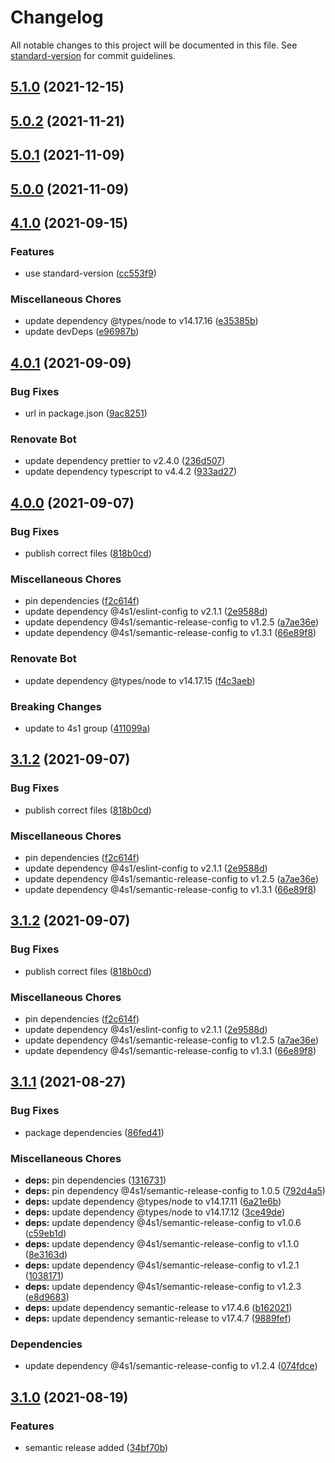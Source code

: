 # Changelog

All notable changes to this project will be documented in this file. See [standard-version](https://github.com/conventional-changelog/standard-version) for commit guidelines.

## [5.1.0](https://github.com/4s1-org/snow-white-shared/compare/v5.0.2...v5.1.0) (2021-12-15)

## [5.0.2](https://github.com/4s1-org/snow-white-shared/compare/v5.0.1...v5.0.2) (2021-11-21)

## [5.0.1](https://github.com/4s1-org/snow-white-shared/compare/v5.0.0...v5.0.1) (2021-11-09)

## [5.0.0](https://github.com/4s1-org/snow-white-shared/compare/v4.1.0...v5.0.0) (2021-11-09)

## [4.1.0](https://github.com/4s1-org/snow-white-api/compare/v4.0.1...v4.1.0) (2021-09-15)

### Features

- use standard-version ([cc553f9](https://github.com/4s1-org/snow-white-api/commit/cc553f9c13567e6bc9fbe3795ab735e7e6d4c2ce))

### Miscellaneous Chores

- update dependency @types/node to v14.17.16 ([e35385b](https://github.com/4s1-org/snow-white-api/commit/e35385b4fa2f5ef22b669ef94f598d35ae05f03e))
- update devDeps ([e96987b](https://github.com/4s1-org/snow-white-api/commit/e96987bd476447c2a25b565bb248ed89664c852f))

## [4.0.1](https://github.com/4s1-org/snow-white-api/compare/v4.0.0...v4.0.1) (2021-09-09)

### Bug Fixes

- url in package.json ([9ac8251](https://github.com/4s1-org/snow-white-api/commit/9ac8251e2fa40e4dc276b7d06ccbfa74cc2bbe0e))

### Renovate Bot

- update dependency prettier to v2.4.0 ([236d507](https://github.com/4s1-org/snow-white-api/commit/236d507b4f85ceb19e11030fa8b891a6df003728))
- update dependency typescript to v4.4.2 ([933ad27](https://github.com/4s1-org/snow-white-api/commit/933ad27a31889d8c7d822d38f2d630c65ec08200))

## [4.0.0](https://github.com/4s1-org/snow-white-api/compare/v3.1.1...v4.0.0) (2021-09-07)

### Bug Fixes

- publish correct files ([818b0cd](https://github.com/4s1-org/snow-white-api/commit/818b0cd87aa18ba22cad9f3b7d3e9a4aead78eb9))

### Miscellaneous Chores

- pin dependencies ([f2c614f](https://github.com/4s1-org/snow-white-api/commit/f2c614ffa7ffda901d031081b761a76b02eea26a))
- update dependency @4s1/eslint-config to v2.1.1 ([2e9588d](https://github.com/4s1-org/snow-white-api/commit/2e9588d4f3f6bd17157d68c7e1820d28d1c7fb85))
- update dependency @4s1/semantic-release-config to v1.2.5 ([a7ae36e](https://github.com/4s1-org/snow-white-api/commit/a7ae36e229b14715d3c863153344d54397af8dd5))
- update dependency @4s1/semantic-release-config to v1.3.1 ([66e89f8](https://github.com/4s1-org/snow-white-api/commit/66e89f8a27b0b9424f2dfc19ad97f9550149fb89))

### Renovate Bot

- update dependency @types/node to v14.17.15 ([f4c3aeb](https://github.com/4s1-org/snow-white-api/commit/f4c3aebc2a5640057708e0ff7dbb55c68d9c7a56))

### Breaking Changes

- update to 4s1 group ([411099a](https://github.com/4s1-org/snow-white-api/commit/411099ab5b00ceacf459a32267a05a296cfcde51))

## [3.1.2](https://github.com/4s1-org/snow-white-api/compare/v3.1.1...v3.1.2) (2021-09-07)

### Bug Fixes

- publish correct files ([818b0cd](https://github.com/4s1-org/snow-white-api/commit/818b0cd87aa18ba22cad9f3b7d3e9a4aead78eb9))

### Miscellaneous Chores

- pin dependencies ([f2c614f](https://github.com/4s1-org/snow-white-api/commit/f2c614ffa7ffda901d031081b761a76b02eea26a))
- update dependency @4s1/eslint-config to v2.1.1 ([2e9588d](https://github.com/4s1-org/snow-white-api/commit/2e9588d4f3f6bd17157d68c7e1820d28d1c7fb85))
- update dependency @4s1/semantic-release-config to v1.2.5 ([a7ae36e](https://github.com/4s1-org/snow-white-api/commit/a7ae36e229b14715d3c863153344d54397af8dd5))
- update dependency @4s1/semantic-release-config to v1.3.1 ([66e89f8](https://github.com/4s1-org/snow-white-api/commit/66e89f8a27b0b9424f2dfc19ad97f9550149fb89))

## [3.1.2](https://github.com/4s1-org/snow-white-api/compare/v3.1.1...v3.1.2) (2021-09-07)

### Bug Fixes

- publish correct files ([818b0cd](https://github.com/4s1-org/snow-white-api/commit/818b0cd87aa18ba22cad9f3b7d3e9a4aead78eb9))

### Miscellaneous Chores

- pin dependencies ([f2c614f](https://github.com/4s1-org/snow-white-api/commit/f2c614ffa7ffda901d031081b761a76b02eea26a))
- update dependency @4s1/eslint-config to v2.1.1 ([2e9588d](https://github.com/4s1-org/snow-white-api/commit/2e9588d4f3f6bd17157d68c7e1820d28d1c7fb85))
- update dependency @4s1/semantic-release-config to v1.2.5 ([a7ae36e](https://github.com/4s1-org/snow-white-api/commit/a7ae36e229b14715d3c863153344d54397af8dd5))
- update dependency @4s1/semantic-release-config to v1.3.1 ([66e89f8](https://github.com/4s1-org/snow-white-api/commit/66e89f8a27b0b9424f2dfc19ad97f9550149fb89))

## [3.1.1](https://github.com/4s1-org/snow-white-api/compare/v3.1.0...v3.1.1) (2021-08-27)

### Bug Fixes

- package dependencies ([86fed41](https://github.com/4s1-org/snow-white-api/commit/86fed41617512e050656caf049639c93c4b357d6))

### Miscellaneous Chores

- **deps:** pin dependencies ([1316731](https://github.com/4s1-org/snow-white-api/commit/1316731c1e38789a90789f993501e85e55b28904))
- **deps:** pin dependency @4s1/semantic-release-config to 1.0.5 ([792d4a5](https://github.com/4s1-org/snow-white-api/commit/792d4a5e824bc881de68641ced16e62bce15e428))
- **deps:** update dependency @types/node to v14.17.11 ([6a21e6b](https://github.com/4s1-org/snow-white-api/commit/6a21e6b32105df260ed17488f941c50e172c808a))
- **deps:** update dependency @types/node to v14.17.12 ([3ce49de](https://github.com/4s1-org/snow-white-api/commit/3ce49de95475be3c424ef37457879a3b1c5da44b))
- **deps:** update dependency @4s1/semantic-release-config to v1.0.6 ([c59eb1d](https://github.com/4s1-org/snow-white-api/commit/c59eb1d48d64e4d0ca3ffe2f51294a6afadb2bd2))
- **deps:** update dependency @4s1/semantic-release-config to v1.1.0 ([8e3163d](https://github.com/4s1-org/snow-white-api/commit/8e3163d3b0aa0614eb30435563b30d623c270def))
- **deps:** update dependency @4s1/semantic-release-config to v1.2.1 ([1038171](https://github.com/4s1-org/snow-white-api/commit/10381714b2a05c0e229e4a41f42dc62135d78e20))
- **deps:** update dependency @4s1/semantic-release-config to v1.2.3 ([e8d9683](https://github.com/4s1-org/snow-white-api/commit/e8d96838a779a7a9daaefa42b16eb04deb3032b2))
- **deps:** update dependency semantic-release to v17.4.6 ([b162021](https://github.com/4s1-org/snow-white-api/commit/b162021dcab9e8425e495abf2f825fa287be03b2))
- **deps:** update dependency semantic-release to v17.4.7 ([9889fef](https://github.com/4s1-org/snow-white-api/commit/9889fefa4857ca82fd0136e129264dff0b64db15))

### Dependencies

- update dependency @4s1/semantic-release-config to v1.2.4 ([074fdce](https://github.com/4s1-org/snow-white-api/commit/074fdce0129583d10de5e9e81fdaf42627842a3f))

## [3.1.0](https://github.com/4s1-org/snow-white-api/compare/v3.0.1...v3.1.0) (2021-08-19)

### Features

- semantic release added ([34bf70b](https://github.com/4s1-org/snow-white-api/commit/34bf70b88f7fbf443fca3d6bb87fbbad49903adb))
